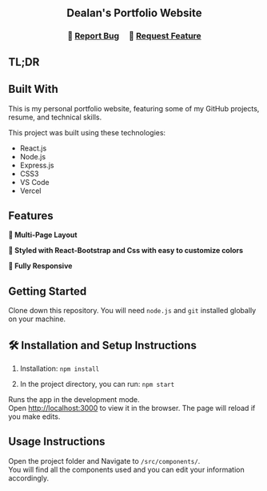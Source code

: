 <h2 align="center">
  Dealan's Portfolio Website<br/>
 
</h2>


<h3 align="center">
    🔹
    <a href="https://github.com/Dylan66/portfolio-website/issues">Report Bug</a> &nbsp; &nbsp;
    🔹
    <a href="https://github.com/Dylan66/portfolio-website/issues">Request Feature</a>
</h3>

## TL;DR


## Built With


This is my personal portfolio website, featuring some of my GitHub projects, resume, and technical skills.<br/>


This project was built using these technologies:

- React.js
- Node.js
- Express.js
- CSS3
- VS Code
- Vercel

## Features

**📖 Multi-Page Layout**

**🎨 Styled with React-Bootstrap and Css with easy to customize colors**

**📱 Fully Responsive**

## Getting Started

Clone down this repository. You will need `node.js` and `git` installed globally on your machine.

## 🛠 Installation and Setup Instructions

1. Installation: `npm install`

2. In the project directory, you can run: `npm start`

Runs the app in the development mode.\
Open [http://localhost:3000](http://localhost:3000) to view it in the browser.
The page will reload if you make edits.

## Usage Instructions

Open the project folder and Navigate to `/src/components/`. <br/>
You will find all the components used and you can edit your information accordingly.


